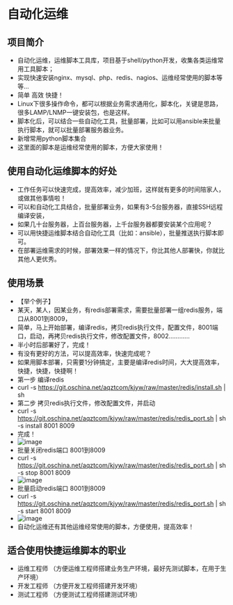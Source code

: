 # 自动化运维


## 项目简介
- 自动化运维，运维脚本工具库，项目基于shell/python开发，收集各类运维常用工具脚本；
- 实现快速安装nginx、mysql、php、redis、nagios、运维经常使用的脚本等等... 
- 简单 高效 快捷！
- Linux下很多操作命令，都可以根据业务需求通用化，脚本化，关键是思路，很多LAMP/LNMP一键安装包，也是这样。
- 脚本化后，可以结合一些自动化工具，批量部署，比如可以用ansible来批量执行脚本，就可以批量部署服务器业务。
- 新增常用python脚本集合
- 这里面的脚本是运维经常使用的脚本，方便大家使用！



## 使用自动化运维脚本的好处
- 工作任务可以快速完成，提高效率，减少加班，这样就有更多的时间陪家人，或做其他事情啦！
- 可以和自动化工具结合，批量部署业务，如果有3-5台服务器，直接SSH远程编译安装，
- 如果几十台服务器，上百台服务器，上千台服务器都要安装某个应用呢？
- 可以用快捷运维脚本结合自动化工具（比如：ansible），批量推送执行脚本即可。
- 在部署运维需求的时候，部署效果一样的情况下，你比其他人部署快，你就比其他人更优秀。

## 使用场景
- 【举个例子】
- 某天，某人，因某业务，有redis部署需求，需要批量部署一组redis服务，端口从8001到8009，
- 简单，马上开始部署，编译redis，拷贝redis执行文件，配置文件，8001端口，启动，再拷贝redis执行文件，修改配置文件，8002…………
- 半小时后部署好了，完成！
- 有没有更好的方法，可以提高效率，快速完成呢？
- 如果用脚本部署，只需要1分钟搞定，主要是编译redis时间，大大提高效率，快捷，快捷，快捷啊！
- 第一步 编译redis
- curl -s https://git.oschina.net/aqztcom/kjyw/raw/master/redis/install.sh | sh
- 第二步 拷贝redis执行文件，修改配置文件，并启动
- curl -s https://git.oschina.net/aqztcom/kjyw/raw/master/redis/redis_port.sh | sh -s  install 8001 8009
- 完成！
- ![image](https://git.oschina.net/aqztcom/kjyw/raw/master/images/redis1.gif)
- 批量关闭redis端口 8001到8009
- curl -s https://git.oschina.net/aqztcom/kjyw/raw/master/redis/redis_port.sh  | sh -s  stop 8001 8009
- ![image](https://git.oschina.net/aqztcom/kjyw/raw/master/images/redis2.gif)
- 批量启动redis端口 8001到8009
- curl -s https://git.oschina.net/aqztcom/kjyw/raw/master/redis/redis_port.sh  | sh -s  start 8001 8009 
- ![image](https://git.oschina.net/aqztcom/kjyw/raw/master/images/redis3.gif)
- 自动化运维还有其他运维经常使用的脚本，方便使用，提高效率！


## 适合使用快捷运维脚本的职业
- 运维工程师  （方便运维工程师搭建业务生产环境，最好先测试脚本，在用于生产环境）
- 开发工程师  （方便开发工程师搭建开发环境）
- 测试工程师  （方便测试工程师搭建测试环境）



